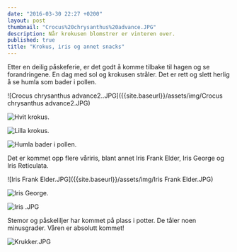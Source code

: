 ```yaml
---
date: "2016-03-30 22:27 +0200"
layout: post
thumbnail: "Crocus%20chrysanthus%20advance.JPG"
description: Når krokusen blomstrer er vinteren over.
published: true
title: "Krokus, iris og annet snacks"
---
```




Etter en deilig påskeferie, er det godt å komme tilbake til hagen og se forandringene.
En dag med sol og krokusen stråler. Det er rett og slett herlig å se humla som bader i pollen.

![Crocus chrysanthus advance2..JPG]({{site.baseurl}}/assets/img/Crocus chrysanthus advance2.JPG)


![Hvit krokus.]({{site.baseurl}}/assets/img/Hvite%20krokus.JPG)

<!--more-->

![Lilla krokus.]({{site.baseurl}}/assets/img/Krokus%20best%20mange%20sammen%20.JPG)

![Humla bader i pollen.]({{site.baseurl}}/assets/img/Humla%20bader%20i%20pollen.JPG)

Det er kommet opp flere våriris, blant annet Iris Frank Elder, Iris George og  Iris Reticulata.

![Iris Frank Elder.JPG]({{site.baseurl}}/assets/img/Iris Frank Elder.JPG)

![Iris George.]({{site.baseurl}}/assets/img/Iris%20George.JPG)

![Iris .JPG]({{site.baseurl}}/assets/img/Iris.JPG)

Stemor og påskeliljer har kommet på plass i potter. De tåler noen minusgrader. 
Våren er absolutt kommet!

![Krukker.JPG]({{site.baseurl}}/assets/img/Krukker.JPG)

